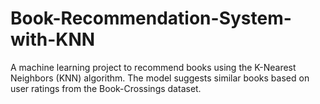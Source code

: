 # Book-Recommendation-System-with-KNN
A machine learning project to recommend books using the K-Nearest Neighbors (KNN) algorithm. The model suggests similar books based on user ratings from the Book-Crossings dataset.
